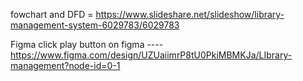 fowchart and DFD = https://www.slideshare.net/slideshow/library-management-system-6029783/6029783

Figma click play button on figma ----https://www.figma.com/design/UZUaiimrP8tU0PkiMBMKJa/LIbrary-management?node-id=0-1